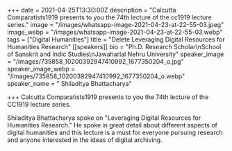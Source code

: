 +++
date = 2021-04-25T13:30:00Z
description = "Calcutta Comparatists1919 presents to you the 74th lecture of the cc1919 lecture series."
image = "/images/whatsapp-image-2021-04-23-at-22-55-03.jpeg"
image_webp = "/images/whatsapp-image-2021-04-23-at-22-55-03.webp"
tags = ["Digital Humanities"]
title = "Delete Leveraging Digital Resources for Humanities Research"
[[speakers]]
bio = "Ph.D. Research Scholar\nSchool of Sanskrit and Indic Studies\nJawaharlal Nehru University"
speaker_image = "/images/735858_10200392947410992_1677350204_o.jpg"
speaker_image_webp = "/images/735858_10200392947410992_1677350204_o.webp"
speaker_name = " Shiladitya Bhattacharya"

+++
Calcutta Comparatists1919 presents to you the 74th lecture of the CC1919 lecture series.

 Shiladitya Bhattacharya spoke on "Leveraging Digital Resources for Humanities Research." He spoke in great detail about different aspects of digital humanities and this lecture is a must for everyone pursuing research and anyone interested in the ideas of digital archiving. 